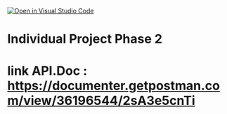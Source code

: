 [![Open in Visual Studio Code](https://classroom.github.com/assets/open-in-vscode-2e0aaae1b6195c2367325f4f02e2d04e9abb55f0b24a779b69b11b9e10269abc.svg)](https://classroom.github.com/online_ide?assignment_repo_id=15384836&assignment_repo_type=AssignmentRepo)
# Individual Project Phase 2

# link API.Doc : https://documenter.getpostman.com/view/36196544/2sA3e5cnTi
